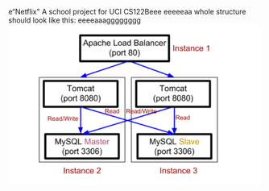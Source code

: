 e“Netflix"
A school project for UCI CS122Beee
eeeeeaa
whole structure should look like this:
eeeeaaagggggggg
![image](https://github.com/cxk123/-Netflix-CS122B/blob/master/images/struture.PNG)
